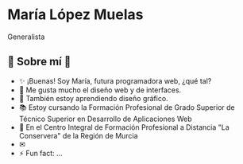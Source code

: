 # María López Muelas 
Generalista 

## 🌷 Sobre mí 🌷

- ✨ ¡Buenas! Soy María, futura programadora web, ¿qué tal?
- 👀 Me gusta mucho el diseño web y de interfaces.
- 🌱 También estoy aprendiendo diseño gráfico.
- 📚 Estoy cursando la Formación Profesional de Grado Superior de Técnico Superior en Desarrollo de Aplicaciones Web
- 🎒 En el Centro Integral de Formación Profesional a Distancia "La Conservera" de la Región de Murcia
- ✉ 
- ⚡ Fun fact: ...

<!---
Benethert/Benethert is a ✨ special ✨ repository because its `README.md` (this file) appears on your GitHub profile.
You can click the Preview link to take a look at your changes.
--->
